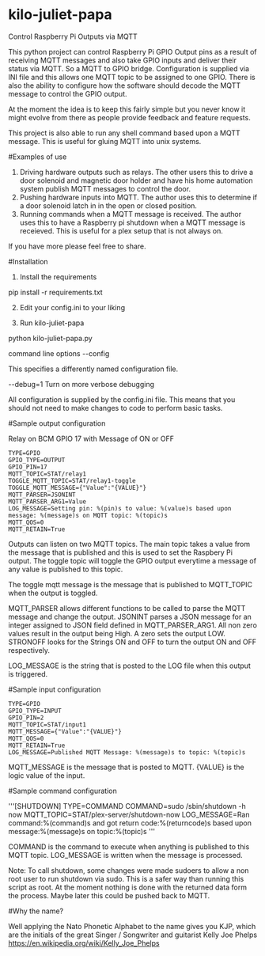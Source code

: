 # kilo-juliet-papa
Control Raspberry Pi Outputs via MQTT

This python project can control Raspberry Pi GPIO Output pins as a result of receiving MQTT messages and also take GPIO inputs and deliver their status via MQTT. So a MQTT to GPIO bridge. Configuration is supplied via INI file and this allows one MQTT topic to be assigned to one GPIO. There is also the ability to configure how the software should decode the MQTT message to control the GPIO output.

At the moment the idea is to keep this fairly simple but you never know it might evolve from there as people provide feedback and feature requests.

This project is also able to run any shell command based upon a MQTT message. This is useful for gluing MQTT into unix systems.

#Examples of use
1. Driving hardware outputs such as relays. The other users this to drive a door solenoid and magnetic door holder and have his home automation system publish MQTT messages to control the door. 
2. Pushing hardware inputs into MQTT. The author uses this to determine if a door solenoid latch in in the open or closed position.
3. Running commands when a MQTT message is received. The author uses this to have a Raspberry pi shutdown when a MQTT message is receieved. This is useful for a plex setup that is not always on.

If you have more please feel free to share.

#Installation

1. Install the requirements

pip install -r requirements.txt

2. Edit your config.ini to your liking

3. Run kilo-juliet-papa

python kilo-juliet-papa.py


command line options
--config 

This specifies a differently named configuration file.

--debug=1
Turn on more verbose debugging


All configuration is supplied by the config.ini file. This means that you should not need to make changes to code to perform basic tasks.

#Sample output configuration

Relay on BCM GPIO 17 with Message of ON or OFF

```[RELAY1]
TYPE=GPIO
GPIO_TYPE=OUTPUT
GPIO_PIN=17
MQTT_TOPIC=STAT/relay1
TOGGLE_MQTT_TOPIC=STAT/relay1-toggle
TOGGLE_MQTT_MESSAGE={"Value":"{VALUE}"}
MQTT_PARSER=JSONINT
MQTT_PARSER_ARG1=Value
LOG_MESSAGE=Setting pin: %(pin)s to value: %(value)s based upon message: %(message)s on MQTT topic: %(topic)s
MQTT_QOS=0
MQTT_RETAIN=True
```
Outputs can listen on two MQTT topics. The main topic takes a value from the message that is published and this is used to set the Raspbery Pi output. The toggle topic will toggle the GPIO output everytime a message of any value is published to this topic.

The toggle mqtt message is the message that is published to MQTT_TOPIC when the output is toggled.

MQTT_PARSER allows different functions to be called to parse the MQTT message and change the output. JSONINT parses a JSON message for an integer assigned to JSON field defined in MQTT_PARSER_ARG1. All non zero values result in the output being High. A zero sets the output LOW. STRONOFF looks for the Strings ON and OFF to turn the output ON and OFF respectively.

LOG_MESSAGE is the string that is posted to the LOG file when this output is triggered.

#Sample input configuration

```[INPUT1]
TYPE=GPIO
GPIO_TYPE=INPUT
GPIO_PIN=2
MQTT_TOPIC=STAT/input1
MQTT_MESSAGE={"Value":"{VALUE}"}
MQTT_QOS=0
MQTT_RETAIN=True
LOG_MESSAGE=Published MQTT Message: %(message)s to topic: %(topic)s
```
MQTT_MESSAGE is the message that is posted to MQTT. {VALUE} is the logic value of the input.

#Sample command configuration

'''[SHUTDOWN]
TYPE=COMMAND
COMMAND=sudo /sbin/shutdown -h now
MQTT_TOPIC=STAT/plex-server/shutdown-now
LOG_MESSAGE=Ran command:%(command)s and got return code:%(returncode)s based upon message:%(message)s on topic:%(topic)s
'''

COMMAND is the command to execute when anything is published to this MQTT topic. 
LOG_MESSAGE is written when the message is processed.

Note: To call shutdown, some changes were made sudoers to allow a non root user to run shutdown via sudo. This is a safer way than running this script as root. At the moment nothing is done with the returned data form the process. Maybe later this could be pushed back to MQTT.

#Why the name?

Well applying the Nato Phonetic Alphabet to the name gives you KJP, which are the initials of the great Singer / Songwriter and guitarist Kelly Joe Phelps https://en.wikipedia.org/wiki/Kelly_Joe_Phelps


